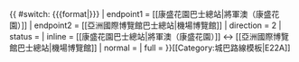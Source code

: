 {{ #switch: {{{format|}}}
  | endpoint1 = [[康盛花園巴士總站|將軍澳（康盛花園）]]
  | endpoint2 = [[亞洲國際博覽館巴士總站|機場博覽館]]
  | direction = 2
  | status =
  | inline = [[康盛花園巴士總站|將軍澳（康盛花園）]] ↔ [[亞洲國際博覽館巴士總站|機場博覽館]]
  | normal =
  | full =
}}<noinclude>[[Category:城巴路線模板|E22A]]</noinclude>